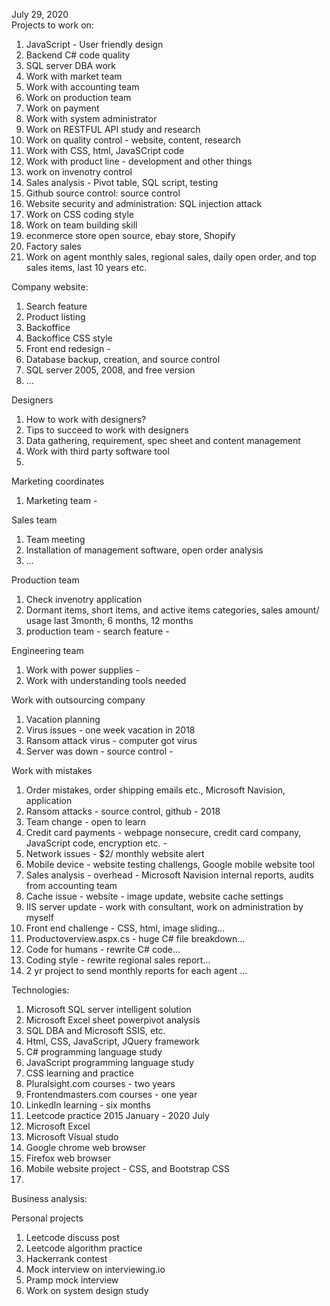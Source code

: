 July 29, 2020<br>
Projects to work on:<br>

1. JavaScript - User friendly design<br>
2. Backend C# code quality<br>
3. SQL server DBA work<br>
4. Work with market team<br>
5. Work with accounting team<br>
6. Work on production team<br>
7. Work on payment<br>
8. Work with system administrator<br>
9. Work on RESTFUL API study and research<br>
10. Work on quality control - website, content, research <br>
11. Work with CSS, html, JavaSCript code<br>
12. Work with product line - development and other things<br>
13. work on invenotry control<br>
14. Sales analysis - Pivot table, SQL script, testing <br>
15. Github source control: source control<br>
16. Website security and administration: SQL injection attack<br>
17. Work on CSS coding style<br>
18. Work on team building skill<br> 
19. econmerce store open source, ebay store, Shopify<br>
20. Factory sales<br>
21. Work on agent monthly sales, regional sales, daily open order, and top sales items, last 10 years etc. <br>

Company website:<br>
1. Search feature<br>
2. Product listing<br>
3. Backoffice <br>
4. Backoffice CSS style <br>
5. Front end redesign - <br>
6. Database backup, creation, and source control<br>
7. SQL server 2005, 2008, and free version <br>
8. ...

Designers<br>
1. How to work with designers? <br>
2. Tips to succeed to work with designers<br>
3. Data gathering, requirement, spec sheet and content management<br>
4. Work with third party software tool<br>
5. 

Marketing coordinates<br>
1. Marketing team - <br>

Sales team<br>
1. Team meeting<br>
2. Installation of management software, open order analysis<br>
3. ...

Production team<br>
1. Check invenotry application<br>
2. Dormant items, short items, and active items categories, sales amount/ usage last 3month, 6 months, 12 months<br>
3. production team - search feature - <br>

Engineering team<br>
1. Work with power supplies - <br>
2. Work with understanding tools needed<br>

Work with outsourcing company<br>
1. Vacation planning<br>
2. Virus issues - one week vacation in 2018 <br>
3. Ransom attack virus - computer got virus <br>
4. Server was down - source control - <br>

Work with mistakes<br>
1. Order mistakes, order shipping emails etc., Microsoft Navision, application<br>
2. Ransom attacks - source control, github - 2018<br>
3. Team change - open to learn <br>
4. Credit card payments - webpage nonsecure, credit card company, JavaScript code, encryption etc. - <br>
5. Network issues - $2/ monthly website alert<br>
6. Mobile device - website testing challengs, Google mobile website tool<br>
7. Sales analysis - overhead - Microsoft Navision internal reports, audits from accounting team<br>
8. Cache issue - website - image update, website cache settings <br>
9. IIS server update - work with consultant, work on administration by myself<br>
10. Front end challenge - CSS, html, image sliding...<br>
11. Productoverview.aspx.cs - huge C# file breakdown...<br>
12. Code for humans - rewrite C# code...<br>
13. Coding style - rewrite regional sales report...<br>
14. 2 yr project to send monthly reports for each agent ...<br>



Technologies:<br>
1. Microsoft SQL server intelligent solution<br>
2. Microsoft Excel sheet powerpivot analysis<br>
3. SQL DBA and Microsoft SSIS, etc. <br>
4. Html, CSS, JavaScript, JQuery framework<br>
5. C# programming language study<br>
6. JavaScript programming language study<br>
7. CSS learning and practice<br>
8. Pluralsight.com courses - two years<br>
9. Frontendmasters.com courses - one year<br>
10. LinkedIn learning - six months<br>
11. Leetcode practice 2015 January - 2020 July<br>
12. Microsoft Excel<br>
13. Microsoft Visual studo<br>
14. Google chrome web browser<br>
15. Firefox web browser<br>
16. Mobile website project - CSS, and Bootstrap CSS<br>
17. <br>

Business analysis:<br>


Personal projects<br>
1. Leetcode discuss post<br>
2. Leetcode algorithm practice<br>
3. Hackerrank contest<br>
4. Mock interview on interviewing.io<br>
5. Pramp mock interview <br>
6. Work on system design study<br> 
